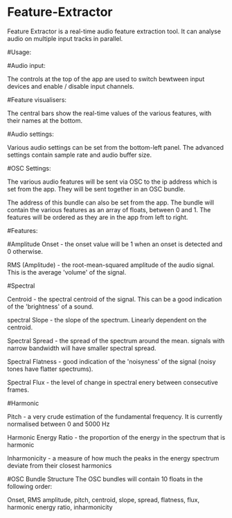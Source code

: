 # Feature-Extractor

Feature Extractor is a real-time audio feature extraction tool. It can analyse audio on multiple input tracks in parallel.

#Usage:

#Audio input:

The controls at the top of the app are used to switch bewtween input devices and enable / disable input channels.

#Feature visualisers:

The central bars show the real-time values of the various features, with their names at the bottom.

#Audio settings:

Various audio settings can be set from the bottom-left panel. The advanced settings contain sample rate and audio buffer size.

#OSC Settings:

The various audio features will be sent via OSC to the ip address which is set from the app. They will be sent together in an OSC bundle. 

The address of this bundle can also be set from the app. The bundle will contain the various features as an array of floats, between 
0 and 1. The features will be ordered as they are in the app from left to right.

#Features:

#Amplitude
Onset - the onset value will be 1 when an onset is detected and 0 otherwise.

RMS (Amplitude) - the root-mean-squared amplitude of the audio signal. This is the average 'volume' of the signal.

#Spectral

Centroid - the spectral centroid of the signal. This can be a good indication of the 'brightness' of a sound.

spectral Slope - the slope of the spectrum. Linearly dependent on the centroid.

Spectral Spread - the spread of the spectrum around the mean. signals with narrow bandwidth will have smaller spectral spread.

Spectral Flatness - good indication of the 'noisyness' of the signal (noisy tones have flatter spectrums).

Spectral Flux - the level of change in spectral enery between consecutive frames.

#Harmonic

Pitch - a very crude estimation of the fundamental frequency. It is currently normalised between 0 and 5000 Hz

Harmonic Energy Ratio - the proportion of the energy in the spectrum that is harmonic

Inharmonicity - a measure of how much the peaks in the energy spectrum deviate from their closest harmonics


#OSC Bundle Structure
The OSC bundles will contain 10 floats in the following order:

Onset, RMS amplitude, pitch, centroid, slope, spread, flatness, flux, harmonic energy ratio, inharmonicity
